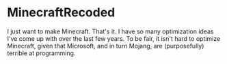 # MinecraftRecoded

I just want to make Minecraft. That's it. I have so many optimization ideas I've come up with
over the last few years. To be fair, it isn't hard to optimize Minecraft, given that Microsoft,
and in turn Mojang, are (purposefully) terrible at programming.
